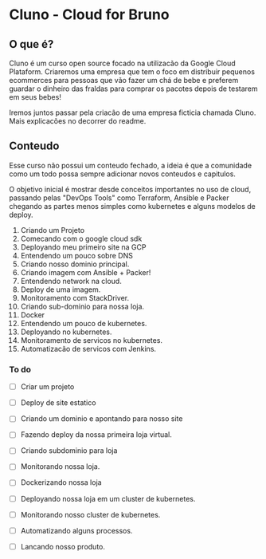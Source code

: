 # Cluno - Cloud for Bruno

## O que é?
Cluno é um curso open source focado na utilizacão da Google Cloud Plataform. Criaremos uma empresa que tem o foco em distribuir pequenos ecommerces para pessoas que vão fazer um chá de bebe e preferem guardar o dinheiro das fraldas para comprar os pacotes depois de testarem em seus bebes!


Iremos juntos passar pela criacão de uma empresa ficticia chamada Cluno. Mais explicacões no decorrer do readme.

## Conteudo
Esse curso não possui um conteudo fechado, a ideia é que a comunidade como um todo possa sempre adicionar novos conteudos e capitulos. 

O objetivo inicial é mostrar desde conceitos importantes no uso de cloud, passando pelas "DevOps Tools" como Terraform, Ansible e Packer chegando as partes menos simples como kubernetes e alguns modelos de deploy.

1. Criando um Projeto
2. Comecando com o google cloud sdk
3. Deployando meu primeiro site na GCP  
4. Entendendo um pouco sobre DNS
5. Criando nosso dominio principal.
6. Criando imagem com Ansible + Packer!
7. Entendendo network na cloud.
8. Deploy de uma imagem.
9. Monitoramento com StackDriver.
10. Criando sub-dominio para nossa loja.
11. Docker
12. Entendendo um pouco de kubernetes.
13. Deployando no kubernetes.
14. Monitoramento de servicos no kubernetes.
15. Automatizacão de servicos com Jenkins.

### To do
- [ ] Criar um projeto
- [ ] Deploy de site estatico 
- [ ] Criando um dominio e apontando para nosso site
- [ ] Fazendo deploy da nossa primeira loja virtual.
- [ ] Criando subdominio para loja
- [ ] Monitorando nossa loja.
- [ ] Dockerizando nossa loja
- [ ] Deployando nossa loja em um cluster de kubernetes.
- [ ] Monitorando nosso cluster de kubernetes.
- [ ] Automatizando alguns processos.
- [ ]  Lancando nosso produto.

